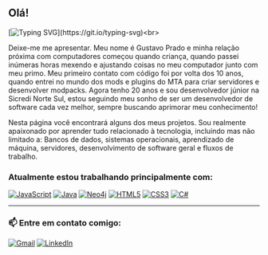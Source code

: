 ## Olá!

[![Typing SVG](https://readme-typing-svg.demolab.com/?lines=Bem-vindo+ao+meu+Perfil!!)](https://git.io/typing-svg)<br>

Deixe-me me apresentar. Meu nome é Gustavo Prado e minha relação próxima com computadores começou quando criança, quando passei inúmeras horas mexendo e ajustando coisas no meu computador junto com meu primo. Meu primeiro contato com código foi por volta dos 10 anos, quando entrei no mundo dos mods e plugins do MTA para criar servidores e desenvolver modpacks. Agora tenho 20 anos e sou desenvolvedor júnior na Sicredi Norte Sul, estou seguindo meu sonho de ser um desenvolvedor de software cada vez melhor, sempre buscando aprimorar meu conhecimento!

Nesta página você encontrará alguns dos meus projetos. Sou realmente apaixonado por aprender tudo relacionado à tecnologia, incluindo mas não limitado a: Bancos de dados, sistemas operacionais, aprendizado de máquina, servidores, desenvolvimento de software geral e fluxos de trabalho.

### Atualmente estou trabalhando principalmente com:
[![JavaScript](https://img.shields.io/badge/JavaScript-323330?style=for-the-badge&logo=javascript&logoColor=F7DF1E)]()
[![Java](https://img.shields.io/badge/Java-ED8B00?style=for-the-badge&logo=openjdk&logoColor=white)]()
[![Neo4j](https://img.shields.io/badge/Neo4j-008CC1?style=for-the-badge&logo=neo4j&logoColor=white)]()
[![HTML5](https://img.shields.io/badge/HTML5-E34F26?style=for-the-badge&logo=html5&logoColor=white)]()
[![CSS3](https://img.shields.io/badge/CSS3-1572B6?style=for-the-badge&logo=css3&logoColor=white)]()
[![C#](https://img.shields.io/badge/C%23-239120?style=for-the-badge&logo=c-sharp&logoColor=white)]()

---

### 📫 Entre em contato comigo:
[![Gmail](https://img.shields.io/badge/Gmail-D14836?style=for-the-badge&logo=gmail&logoColor=white)](mailto:seu-email@gmail.com)
[![LinkedIn](https://img.shields.io/badge/LinkedIn-0077B5?style=for-the-badge&logo=linkedin&logoColor=white)](https://linkedin.com/in/seu-perfil)
